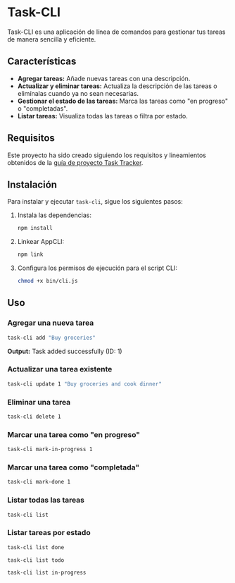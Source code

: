# Task-CLI

Task-CLI es una aplicación de línea de comandos para gestionar tus tareas de manera sencilla y eficiente.

## Características

- **Agregar tareas:** Añade nuevas tareas con una descripción.
- **Actualizar y eliminar tareas:** Actualiza la descripción de las tareas o elimínalas cuando ya no sean necesarias.
- **Gestionar el estado de las tareas:** Marca las tareas como "en progreso" o "completadas".
- **Listar tareas:** Visualiza todas las tareas o filtra por estado.

## Requisitos

Este proyecto ha sido creado siguiendo los requisitos y lineamientos obtenidos de la [guía de proyecto Task Tracker](https://roadmap.sh/projects/task-tracker).

## Instalación

Para instalar y ejecutar `task-cli`, sigue los siguientes pasos:

1.  Instala las dependencias:
    ```bash
    npm install
    ```
2.  Linkear AppCLI:
    ```bash
    npm link
    ```
3.  Configura los permisos de ejecución para el script CLI:
    ```bash
    chmod +x bin/cli.js
    ```

## Uso

### Agregar una nueva tarea

```bash
task-cli add "Buy groceries"
```

**Output:** Task added successfully (ID: 1)

### Actualizar una tarea existente

```bash
task-cli update 1 "Buy groceries and cook dinner"
```

### Eliminar una tarea

```bash
task-cli delete 1
```

### Marcar una tarea como "en progreso"

```bash
task-cli mark-in-progress 1
```

### Marcar una tarea como "completada"

```bash
task-cli mark-done 1
```

### Listar todas las tareas

```bash
task-cli list
```

### Listar tareas por estado

```bash
task-cli list done
```

```bash
task-cli list todo
```

```bash
task-cli list in-progress
```

